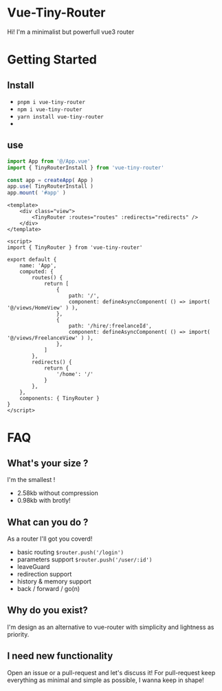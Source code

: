 # Vue-Tiny-Router
Hi! I'm a minimalist but powerfull vue3 router

# Getting Started

## Install
- `pnpm i vue-tiny-router`
- `npm i vue-tiny-router`
- `yarn install vue-tiny-router`
- 
## use
``` js
import App from '@/App.vue'
import { TinyRouterInstall } from 'vue-tiny-router'

const app = createApp( App )
app.use( TinyRouterInstall )
app.mount( '#app' )
```

``` vue
<template>
	<div class="view">
		<TinyRouter :routes="routes" :redirects="redirects" />
	</div>
</template>

<script>
import { TinyRouter } from 'vue-tiny-router'

export default {
	name: 'App',
	computed: {
		routes() {
			return [
				{
					path: '/',
					component: defineAsyncComponent( () => import( '@/views/HomeView' ) ),
				},
				{
					path: '/hire/:freelanceId',
					component: defineAsyncComponent( () => import( '@/views/FreelanceView' ) ),
				},
			]
		},
		redirects() {
			return {
				'/home': '/'
			}
		},
	},
	components: { TinyRouter }
}
</script>
```

# FAQ

## What's your size ?
I'm the smallest !
- 2.58kb without compression
- 0.98kb with brotly!

## What can you do ?
As a router I'll got you coverd!
- basic routing `$router.push('/login')` 
- parameters support `$router.push('/user/:id')`
- leaveGuard 
- redirection support 
- history & memory support 
- back / forward / go(n)

## Why do you exist?
I'm design as an alternative to vue-router with simplicity and lightness as priority.

## I need new functionality
Open an issue or a pull-request and let's discuss it! For pull-request keep everything as minimal and simple as possible, I wanna keep in shape!
